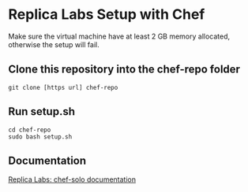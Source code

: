 # Replica Labs Setup with Chef #

Make sure the virtual machine have at least 2 GB memory allocated, otherwise the setup will fail.  

## Clone this repository into the chef-repo folder ##
```
git clone [https url] chef-repo
```

## Run setup.sh ##
```
cd chef-repo
sudo bash setup.sh
```

## Documentation ##
[Replica Labs: chef-solo documentation](https://goo.gl/qRKjFU)
